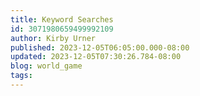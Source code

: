 ```yaml
---
title: Keyword Searches
id: 3071980659499992109
author: Kirby Urner
published: 2023-12-05T06:05:00.000-08:00
updated: 2023-12-05T07:30:26.784-08:00
blog: world_game
tags: 
---
```


